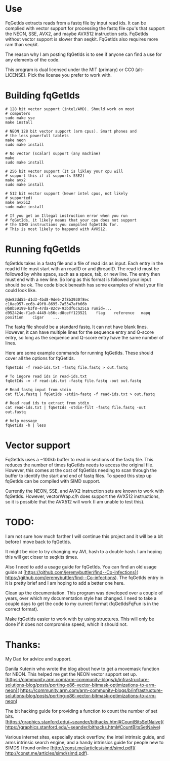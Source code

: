 # Use

FqGetIds extracts reads from a fastq file by input read
  ids. It can be complied with vector support for
  processing the fastq file cpu's that support the NEON,
  SSE, AVX2, and maybe AVX512 instruction sets. FqGetIds
  without vector support is slower than seqkit. FqGetIds
  also requires more ram than seqkit.

The reason why I am posting fqGetIds is to see if anyone
  can find a use for any elements of the code.

This program is dual licensed under the MIT (primary) or
  CC0 (alt-LICENSE). Pick the license you prefer to work
  with.

# Building fqGetIds

```
# 128 bit vector support (intel/AMD). Should work on most
# computers
sudo make sse
make install

# NEON 128 bit vector support (arm cpus). Smart phones and
# the less powerfull tablets
make neon
sudo make install

# No vector (scalar) support (any machine)
make
sudo make install

# 256 bit vector support (It is likley your cpu will
# support this if it supports SSE2)
make avx2
sudo make install

# 512 bit vector support (Newer intel cpus, not likely
# supported)
make avx512
sudo make install

# If you get an Illegal instruction error when you run
# fqGetIds, it likely means that your cpu does not support
# the SIMD instructions you compiled fqGetIds for.
# This is most likely to happend with AVX512.
```

# Running fqGetIds

fqGetIds takes in a fastq file and a file of read ids as
  input. Each entry in the read id file must start with
  an readID or and @readID. The read id must be followed by
  white space, such as a space, tab, or new line. The entry
  then must end with a new line. So long as this format is
  followed your input should be ok. The code block beneath
  has some examples of what your file could look like.

```
@de83dd55-d1d3-4bd8-9de6-2f8b3930f8ec
c10ae957-ec6b-49f0-8695-7a5347afb66b
@b8b59199-b3f8-47da-82c9-93bdf6ca251a runid=...
d952424e-f1a0-4449-b56c-d8ceff123521	flag	reference	mapq	position	cigar	 ...
```

The fastq file should be a standard fastq. It can not have
  blank lines. However, it can have multiple lines for the
  sequence entry and Q-score entry, so long as the sequence
  and Q-score entry have the same number of lines.

Here are some example commands for running fqGetIds. These
  should cover all the options for fqGetIds.

```
fqGetIds -f read-ids.txt -fastq file.fastq > out.fastq

# To ingore read ids in read-ids.txt
fqGetIds -v -f read-ids.txt -fastq file.fastq -out out.fastq

# Read fastq input from stdin
cat file.fastq | fqGetIds -stdin-fastq -f read-ids.txt > out.fastq

# Read read ids to extract from stdin
cat read-ids.txt | fqGetIds -stdin-filt -fastq file.fastq -out out.fastq

# help message
fqGetIds -h | less
```

# Vector support

FqGetIds uses a ~100kb buffer to read in sections of the
  fastq file. This reduces the number of times fqGetIds
  needs to access the original file. However, this comes
  at the cost of fqGetIds needing to scan through the
  buffer to identify the start and end of fastq files.
  To speed this step up fqGetIds can be compiled with 
  SIMD support.

Currently the NEON, SSE, and AVX2 instruction sets are
  known to work with fqGetIds. However, vectorWrap.c/h
  does support the AVX512 instructions, so it is possible
  that the AVX512 will work (I am unable to test this).

# TODO:

I am not sure how much farther I will continue this
  project and it will be a bit before I move back to
  fqGetIds.

It might be nice to try changing my AVL hash to a double
  hash. I am hoping this will get closer to seqkits times.

Also I need to add a usage guide for fqGetIds. You can find
  an old usage guide at
  [https://github.com/jeremybuttler/find--Co-infections](
  https://github.com/jeremybuttler/find--Co-infections).
  The fqGetIds entry in it is pretty brief and I am hoping
  to add a better one here.

Clean up the documentation. This program was developed over
  a couple of years, over which my documentation style has
  changed. I need to take a couple days to get the code to
  my current format (fqGetIdsFqFun is in the correct
  format).

Make fqGetIds easier to work with by using structures. This
  will only be done if it does not compromise speed, which
  it should not.

# Thanks:

My Dad for advice and support.

Danila Kutenin who wrote the blog about how to get a
  movemask function for NEON. This helped me get the NEON
  vector support set up.
  [https://community.arm.com/arm-community-blogs/b/infrastructure-solutions-blog/posts/porting-x86-vector-bitmask-optimizations-to-arm-neon](
  https://community.arm.com/arm-community-blogs/b/infrastructure-solutions-blog/posts/porting-x86-vector-bitmask-optimizations-to-arm-neon)

The bit hacking guide for providing a function to count
  the number of set bits.
[https://graphics.stanford.edu/~seander/bithacks.html#CountBitsSetNaive](
 https://graphics.stanford.edu/~seander/bithacks.html#CountBitsSetNaive)

Various internet sites, especially stack overflow, the
  intel intrinsic guide, and arms intrinsic search engine,
  and a handy intrinsics guide for people new to SIMDS I
  found online [http://const.me/articles/simd/simd.pdf](
  http://const.me/articles/simd/simd.pdf).
